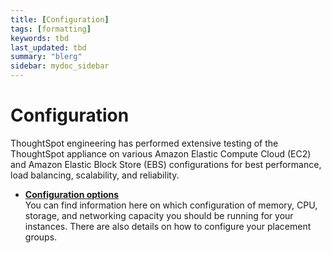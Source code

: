 ```yaml
---
title: [Configuration]
tags: [formatting]
keywords: tbd
last_updated: tbd
summary: "blerg"
sidebar: mydoc_sidebar
---
```

# Configuration

ThoughtSpot engineering has performed extensive testing of the ThoughtSpot appliance on various Amazon Elastic Compute Cloud (EC2) and Amazon Elastic Block Store (EBS) configurations for best performance, load balancing, scalability, and reliability.

-   **[Configuration options](../../aws/configuration/configuration_options.html)**  
You can find information here on which configuration of memory, CPU, storage, and networking capacity you should be running for your instances. There are also details on how to configure your placement groups.
